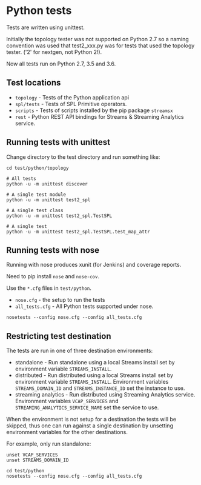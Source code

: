 # Python tests

Tests are written using unittest.

Initially the topology tester was not supported on Python 2.7
so a naming convention was used that test2_xxx.py was for tests
that used the topology tester. ('2' for nextgen, not Python 2!).

Now all tests run on Python 2.7, 3.5 and 3.6.

## Test locations

 * `topology` - Tests of the Python application api
 * `spl/tests` - Tests of SPL Primitive operators.
 * `scripts` - Tests of scripts installed by the pip package `streamsx`
 * `rest` - Python REST API bindings for Streams & Streaming Analytics service.

## Running tests with unittest

Change directory to the test directory and run something like:

```
cd test/python/topology

# All tests
python -u -m unittest discover

# A single test module
python -u -m unittest test2_spl

# A single test class
python -u -m unittest test2_spl.TestSPL

# A single test 
python -u -m unittest test2_spl.TestSPL.test_map_attr
```

## Running tests with nose

Running with nose produces xunit (for Jenkins) and coverage reports.

Need to pip install `nose` and `nose-cov`.

Use the `*.cfg` files in `test/python`.

 * `nose.cfg` - the setup to run the tests
 * `all_tests.cfg` - All Python tests supported under nose.

```
nosetests --config nose.cfg --config all_tests.cfg
```

## Restricting test destination

The tests are run in one of three destination environments:

 * standalone - Run standalone using a local Streams install set by environment variable `STREAMS_INSTALL`.
 * distributed - Run distributed using a local Streams install set by environment variable `STREAMS_INSTALL`. Environment variables `STREAMS_DOMAIN_ID` and `STREAMS_INSTANCE_ID` set the instance to use.
 * streaming analytics - Run distributed using Streaming Analytics service.  Environment variables `VCAP_SERVICES` and `STREAMING_ANALYTICS_SERVICE_NAME` set the service to use.

When the environment is not setup for a destination the tests will be skipped, thus one can run against a single destination by unsetting environment variables for the other destinations.

For example, only run standalone:

```
unset VCAP_SERVICES
unset STREAMS_DOMAIN_ID

cd test/python
nosetests --config nose.cfg --config all_tests.cfg
```

